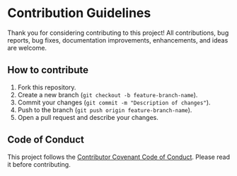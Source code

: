 # Contribution Guidelines

Thank you for considering contributing to this project! All contributions, bug reports, bug fixes, documentation improvements, enhancements, and ideas are welcome.

## How to contribute
1. Fork this repository.
2. Create a new branch (`git checkout -b feature-branch-name`).
3. Commit your changes (`git commit -m "Description of changes"`).
4. Push to the branch (`git push origin feature-branch-name`).
5. Open a pull request and describe your changes.

## Code of Conduct
This project follows the [Contributor Covenant Code of Conduct](CODE_OF_CONDUCT.md). Please read it before contributing.
